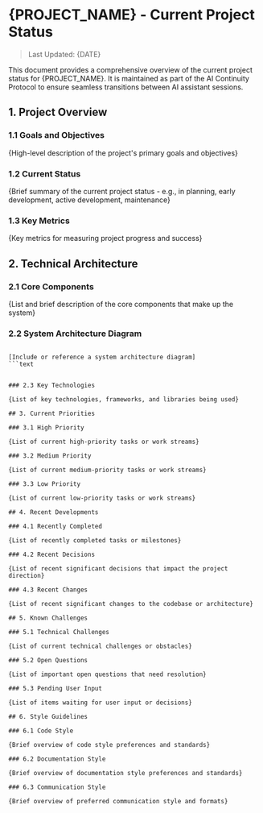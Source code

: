 # {PROJECT_NAME} - Current Project Status

> Last Updated: {DATE}

This document provides a comprehensive overview of the current project status for {PROJECT_NAME}. It is maintained as part of the AI Continuity Protocol to ensure seamless transitions between AI assistant sessions.

## 1. Project Overview

### 1.1 Goals and Objectives

{High-level description of the project's primary goals and objectives}

### 1.2 Current Status

{Brief summary of the current project status - e.g., in planning, early development, active development, maintenance}

### 1.3 Key Metrics

{Key metrics for measuring project progress and success}

## 2. Technical Architecture

### 2.1 Core Components

{List and brief description of the core components that make up the system}

### 2.2 System Architecture Diagram

```text

[Include or reference a system architecture diagram]
```text


### 2.3 Key Technologies

{List of key technologies, frameworks, and libraries being used}

## 3. Current Priorities

### 3.1 High Priority

{List of current high-priority tasks or work streams}

### 3.2 Medium Priority

{List of current medium-priority tasks or work streams}

### 3.3 Low Priority

{List of current low-priority tasks or work streams}

## 4. Recent Developments

### 4.1 Recently Completed

{List of recently completed tasks or milestones}

### 4.2 Recent Decisions

{List of recent significant decisions that impact the project direction}

### 4.3 Recent Changes

{List of recent significant changes to the codebase or architecture}

## 5. Known Challenges

### 5.1 Technical Challenges

{List of current technical challenges or obstacles}

### 5.2 Open Questions

{List of important open questions that need resolution}

### 5.3 Pending User Input

{List of items waiting for user input or decisions}

## 6. Style Guidelines

### 6.1 Code Style

{Brief overview of code style preferences and standards}

### 6.2 Documentation Style

{Brief overview of documentation style preferences and standards}

### 6.3 Communication Style

{Brief overview of preferred communication style and formats}
